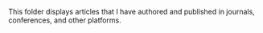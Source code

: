 This folder displays articles that I have authored and published in journals, conferences, and other platforms.
